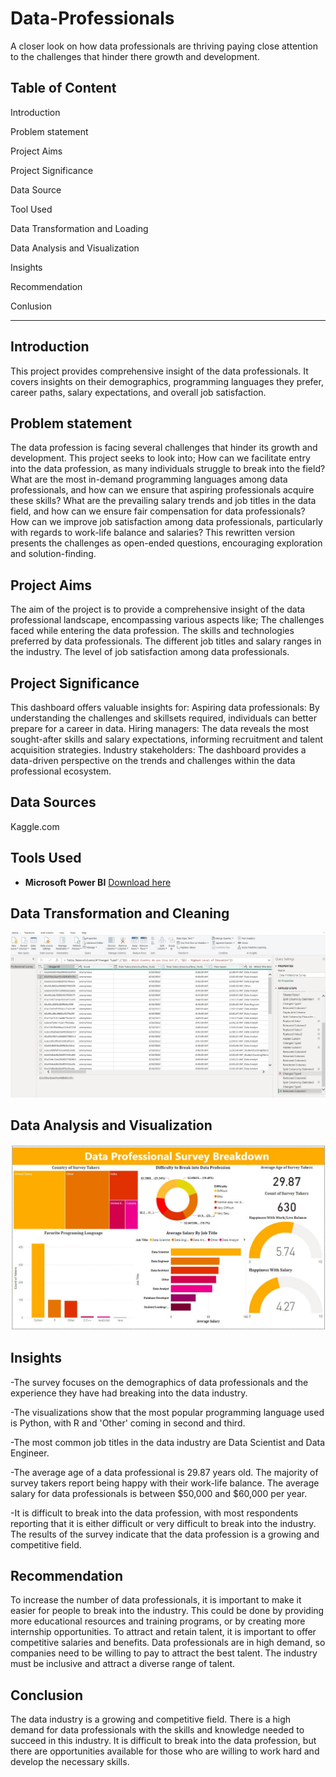 # Data-Professionals
A closer look on how data professionals are thriving paying close attention to the challenges that hinder there growth and development.

## Table of Content

Introduction

Problem statement

Project Aims

Project Significance

Data Source

Tool Used

Data Transformation and Loading

Data Analysis and Visualization

Insights 

Recommendation

Conlusion
- - -

## Introduction
 This project provides comprehensive insight of the data professionals. 
 It covers insights on their demographics, programming languages they prefer, career paths, salary expectations, and overall job satisfaction.

## Problem statement
The data profession is facing several challenges that hinder its growth and development. 
This project seeks to look into;
How can we facilitate entry into the data profession, as many individuals struggle to break into the field?
What are the most in-demand programming languages among data professionals, and how can we ensure that aspiring professionals acquire these skills?
What are the prevailing salary trends and job titles in the data field, and how can we ensure fair compensation for data professionals?
How can we improve job satisfaction among data professionals, particularly with regards to work-life balance and salaries?
This rewritten version presents the challenges as open-ended questions, encouraging exploration and solution-finding.

## Project Aims
The aim of the project is to provide a comprehensive insight of the data professional landscape, encompassing various aspects like;
The challenges faced while entering the data profession.
The skills and technologies preferred by data professionals.
The different job titles and salary ranges in the industry.
The level of job satisfaction among data professionals.

## Project Significance
This dashboard offers valuable insights for:
Aspiring data professionals: By understanding the challenges and skillsets required, individuals can better prepare for a career in data.
Hiring managers: The data reveals the most sought-after skills and salary expectations, informing recruitment and talent acquisition strategies.
Industry stakeholders: The dashboard provides a data-driven perspective on the trends and challenges within the data professional ecosystem.

## Data Sources 
Kaggle.com

## Tools Used 
- **Microsoft Power BI** [Download here](https://www.microsoft.com/en-us/download/details.aspx?id=58494)

## Data Transformation and Cleaning

![](Dataproftransform.jpg)

## Data Analysis and Visualization

![](DataProfessionalsnew.jpg)

## Insights 
-The survey focuses on the demographics of data professionals and the experience they have had breaking into the data industry.

-The visualizations show that the most popular programming language used is Python, with R and 'Other' coming in second and third. 

-The most common job titles in the data industry are Data Scientist and Data Engineer.

-The average age of a data professional is 29.87 years old. The majority of survey takers report being happy with their work-life balance. The average salary for data professionals is between $50,000 and $60,000 per year.

-It is difficult to break into the data profession, with most respondents reporting that it is either difficult or very difficult to break into the industry.
The results of the survey indicate that the data profession is a growing and competitive field.

## Recommendation

To increase the number of data professionals, it is important to make it easier for people to break into the industry. This could be done by providing more educational resources and training programs, or by creating more internship opportunities.
To attract and retain talent, it is important to offer competitive salaries and benefits. Data professionals are in high demand, so companies need to be willing to pay to attract the best talent.
The industry must be inclusive and attract a diverse range of talent.

## Conclusion 
The data industry is a growing and competitive field. There is a high demand for data professionals with the skills and knowledge needed to succeed in this industry.
It is difficult to break into the data profession, but there are opportunities available for those who are willing to work hard and develop the necessary skills.

